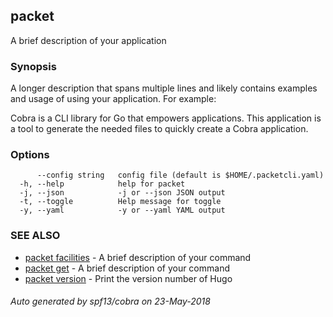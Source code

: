 ## packet

A brief description of your application

### Synopsis

A longer description that spans multiple lines and likely contains
examples and usage of using your application. For example:

Cobra is a CLI library for Go that empowers applications.
This application is a tool to generate the needed files
to quickly create a Cobra application.

### Options

```
      --config string   config file (default is $HOME/.packetcli.yaml)
  -h, --help            help for packet
  -j, --json            -j or --json JSON output
  -t, --toggle          Help message for toggle
  -y, --yaml            -y or --yaml YAML output
```

### SEE ALSO

* [packet facilities](packet_facilities.md)	 - A brief description of your command
* [packet get](packet_get.md)	 - A brief description of your command
* [packet version](packet_version.md)	 - Print the version number of Hugo

###### Auto generated by spf13/cobra on 23-May-2018
